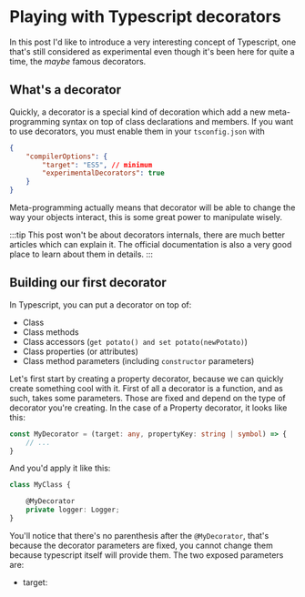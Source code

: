 # Playing with Typescript decorators

In this post I'd like to introduce a very interesting concept of Typescript, one that's still
considered as experimental even though it's been here for quite a time, the *maybe* famous decorators.

## What's a decorator
Quickly, a decorator is a special kind of decoration which add a new meta-programming syntax on top of
class declarations and members. If you want to use decorators, you must enable them in your `tsconfig.json` with 
```json
{
    "compilerOptions": {
        "target": "ES5", // minimum
        "experimentalDecorators": true
    }
}
```
Meta-programming actually means that decorator will be able to change the way your objects interact, this
is some great power to manipulate wisely.

:::tip
This post won't be about decorators internals, there are much better articles which can explain it. The
official documentation is also a very good place to learn about them in details.
:::

## Building our first decorator
In Typescript, you can put a decorator on top of:
- Class
- Class methods
- Class accessors (`get potato() and set potato(newPotato)`)
- Class properties (or attributes)
- Class method parameters (including `constructor` parameters)

Let's first start by creating a property decorator, because we can quickly create something cool with it.
First of all a decorator is a function, and as such, takes some parameters. Those are fixed and depend
on the type of decorator you're creating. In the case of a Property decorator, it looks like this:
```typescript
const MyDecorator = (target: any, propertyKey: string | symbol) => {
    // ...
}
```

And you'd apply it like this:
```typescript
class MyClass {

    @MyDecorator
    private logger: Logger;
}
```

You'll notice that there's no parenthesis after the `@MyDecorator`, that's because the decorator parameters
are fixed, you cannot change them because typescript itself will provide them. The two exposed parameters are:
- target: 